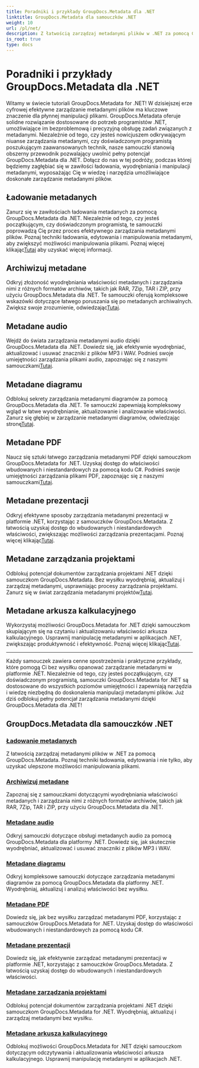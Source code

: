 ```yaml
---
title: Poradniki i przykłady GroupDocs.Metadata dla .NET
linktitle: GroupDocs.Metadata dla samouczków .NET
weight: 10
url: /pl/net/
description: Z łatwością zarządzaj metadanymi plików w .NET za pomocą GroupDocs.Metadata. Poznaj techniki ładowania, edytowania i nie tylko, aby uzyskać ulepszone możliwości manipulowania plikami.
is_root: true
type: docs
---
```

# Poradniki i przykłady GroupDocs.Metadata dla .NET

Witamy w świecie tutoriali GroupDocs.Metadata for .NET! W dzisiejszej erze cyfrowej efektywne zarządzanie metadanymi plików ma kluczowe znaczenie dla płynnej manipulacji plikami. GroupDocs.Metadata oferuje solidne rozwiązanie dostosowane do potrzeb programistów .NET, umożliwiające im bezproblemową i precyzyjną obsługę zadań związanych z metadanymi. Niezależnie od tego, czy jesteś nowicjuszem odkrywającym niuanse zarządzania metadanymi, czy doświadczonym programistą poszukującym zaawansowanych technik, nasze samouczki stanowią obszerny przewodnik pozwalający uwolnić pełny potencjał GroupDocs.Metadata dla .NET. Dołącz do nas w tej podróży, podczas której będziemy zagłębiać się w zawiłości ładowania, wyodrębniania i manipulacji metadanymi, wyposażając Cię w wiedzę i narzędzia umożliwiające doskonałe zarządzanie metadanymi plików.

## Ładowanie metadanych  
Zanurz się w zawiłościach ładowania metadanych za pomocą GroupDocs.Metadata dla .NET. Niezależnie od tego, czy jesteś początkującym, czy doświadczonym programistą, te samouczki poprowadzą Cię przez proces efektywnego zarządzania metadanymi plików. Poznaj techniki ładowania, edytowania i manipulowania metadanymi, aby zwiększyć możliwości manipulowania plikami. Poznaj więcej klikając[Tutaj](./metadata-loading/) aby uzyskać więcej informacji.

## Archiwizuj metadane  
 Odkryj złożoność wyodrębniania właściwości metadanych i zarządzania nimi z różnych formatów archiwów, takich jak RAR, 7Zip, TAR i ZIP, przy użyciu GroupDocs.Metadata dla .NET. Te samouczki oferują kompleksowe wskazówki dotyczące łatwego poruszania się po metadanych archiwalnych. Zwiększ swoje zrozumienie, odwiedzając[Tutaj](./archive-metadata/).

## Metadane audio  
 Wejdź do świata zarządzania metadanymi audio dzięki GroupDocs.Metadata dla .NET. Dowiedz się, jak efektywnie wyodrębniać, aktualizować i usuwać znaczniki z plików MP3 i WAV. Podnieś swoje umiejętności zarządzania plikami audio, zapoznając się z naszymi samouczkami[Tutaj](./audio-metadata/).

## Metadane diagramu  
Odblokuj sekrety zarządzania metadanymi diagramów za pomocą GroupDocs.Metadata dla .NET. Te samouczki zapewniają kompleksowy wgląd w łatwe wyodrębnianie, aktualizowanie i analizowanie właściwości. Zanurz się głębiej w zarządzanie metadanymi diagramów, odwiedzając stronę[Tutaj](./diagram-metadata/).

## Metadane PDF  
 Naucz się sztuki łatwego zarządzania metadanymi PDF dzięki samouczkom GroupDocs.Metadata for .NET. Uzyskaj dostęp do właściwości wbudowanych i niestandardowych za pomocą kodu C#. Podnieś swoje umiejętności zarządzania plikami PDF, zapoznając się z naszymi samouczkami[Tutaj](./pdf-metadata/).

## Metadane prezentacji  
 Odkryj efektywne sposoby zarządzania metadanymi prezentacji w platformie .NET, korzystając z samouczków GroupDocs.Metadata. Z łatwością uzyskaj dostęp do wbudowanych i niestandardowych właściwości, zwiększając możliwości zarządzania prezentacjami. Poznaj więcej klikając[Tutaj](./presentation-metadata/).

## Metadane zarządzania projektami  
 Odblokuj potencjał dokumentów zarządzania projektami .NET dzięki samouczkom GroupDocs.Metadata. Bez wysiłku wyodrębniaj, aktualizuj i zarządzaj metadanymi, usprawniając procesy zarządzania projektami. Zanurz się w świat zarządzania metadanymi projektów[Tutaj](./project-management-metadata/).

## Metadane arkusza kalkulacyjnego  
Wykorzystaj możliwości GroupDocs.Metadata for .NET dzięki samouczkom skupiającym się na czytaniu i aktualizowaniu właściwości arkusza kalkulacyjnego. Usprawnij manipulację metadanymi w aplikacjach .NET, zwiększając produktywność i efektywność. Poznaj więcej klikając[Tutaj](./spreadsheet-metadata/).

----
Każdy samouczek zawiera cenne spostrzeżenia i praktyczne przykłady, które pomogą Ci bez wysiłku opanować zarządzanie metadanymi w platformie .NET. Niezależnie od tego, czy jesteś początkującym, czy doświadczonym programistą, samouczki GroupDocs.Metadata for .NET są dostosowane do wszystkich poziomów umiejętności i zapewniają narzędzia i wiedzę niezbędną do doskonalenia manipulacji metadanymi plików. Już dziś odblokuj pełny potencjał zarządzania metadanymi dzięki GroupDocs.Metadata dla .NET! 

## GroupDocs.Metadata dla samouczków .NET
### [Ładowanie metadanych](./metadata-loading/)
Z łatwością zarządzaj metadanymi plików w .NET za pomocą GroupDocs.Metadata. Poznaj techniki ładowania, edytowania i nie tylko, aby uzyskać ulepszone możliwości manipulowania plikami.
### [Archiwizuj metadane](./archive-metadata/)
Zapoznaj się z samouczkami dotyczącymi wyodrębniania właściwości metadanych i zarządzania nimi z różnych formatów archiwów, takich jak RAR, 7Zip, TAR i ZIP, przy użyciu GroupDocs.Metadata dla .NET.
### [Metadane audio](./audio-metadata/)
Odkryj samouczki dotyczące obsługi metadanych audio za pomocą GroupDocs.Metadata dla platformy .NET. Dowiedz się, jak skutecznie wyodrębniać, aktualizować i usuwać znaczniki z plików MP3 i WAV.
### [Metadane diagramu](./diagram-metadata/)
Odkryj kompleksowe samouczki dotyczące zarządzania metadanymi diagramów za pomocą GroupDocs.Metadata dla platformy .NET. Wyodrębniaj, aktualizuj i analizuj właściwości bez wysiłku.
### [Metadane PDF](./pdf-metadata/)
Dowiedz się, jak bez wysiłku zarządzać metadanymi PDF, korzystając z samouczków GroupDocs.Metadata for .NET. Uzyskaj dostęp do właściwości wbudowanych i niestandardowych za pomocą kodu C#.
### [Metadane prezentacji](./presentation-metadata/)
Dowiedz się, jak efektywnie zarządzać metadanymi prezentacji w platformie .NET, korzystając z samouczków GroupDocs.Metadata. Z łatwością uzyskaj dostęp do wbudowanych i niestandardowych właściwości.
### [Metadane zarządzania projektami](./project-management-metadata/)
Odblokuj potencjał dokumentów zarządzania projektami .NET dzięki samouczkom GroupDocs.Metadata for .NET. Wyodrębniaj, aktualizuj i zarządzaj metadanymi bez wysiłku.
### [Metadane arkusza kalkulacyjnego](./spreadsheet-metadata/)
Odblokuj możliwości GroupDocs.Metadata for .NET dzięki samouczkom dotyczącym odczytywania i aktualizowania właściwości arkusza kalkulacyjnego. Usprawnij manipulację metadanymi w aplikacjach .NET.